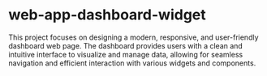 # web-app-dashboard-widget
This project focuses on designing a modern, responsive, and user-friendly dashboard web page. The dashboard provides users with a clean and intuitive interface to visualize and manage data, allowing for seamless navigation and efficient interaction with various widgets and components.
